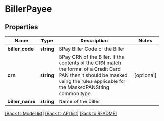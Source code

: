 # BillerPayee

## Properties
Name | Type | Description | Notes
------------ | ------------- | ------------- | -------------
**biller_code** | **string** | BPay Biller Code of the Biller | 
**crn** | **string** | BPay CRN of the Biller. If the contents of the CRN match the format of a Credit Card PAN then it should be masked using the rules applicable for the MaskedPANString common type | [optional] 
**biller_name** | **string** | Name of the Biller | 

[[Back to Model list]](../README.md#documentation-for-models) [[Back to API list]](../README.md#documentation-for-api-endpoints) [[Back to README]](../README.md)

